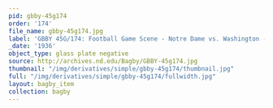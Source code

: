 ```yaml
---
pid: gbby-45g174
order: '174'
file_name: gbby-45g174.jpg
label: 'GBBY 45G/174: Football Game Scene - Notre Dame vs. Washington - 1936'
_date: '1936'
object_type: glass plate negative
source: http://archives.nd.edu/Bagby/GBBY-45g174.jpg
thumbnail: "/img/derivatives/simple/gbby-45g174/thumbnail.jpg"
full: "/img/derivatives/simple/gbby-45g174/fullwidth.jpg"
layout: bagby_item
collection: bagby
---
```

